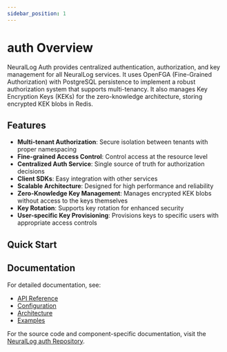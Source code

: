 ```yaml
---
sidebar_position: 1
---
```


# auth Overview

NeuralLog Auth provides centralized authentication, authorization, and key management for all NeuralLog services. It uses OpenFGA (Fine-Grained Authorization) with PostgreSQL persistence to implement a robust authorization system that supports multi-tenancy. It also manages Key Encryption Keys (KEKs) for the zero-knowledge architecture, storing encrypted KEK blobs in Redis.

## Features

- **Multi-tenant Authorization**: Secure isolation between tenants with proper namespacing
- **Fine-grained Access Control**: Control access at the resource level
- **Centralized Auth Service**: Single source of truth for authorization decisions
- **Client SDKs**: Easy integration with other services
- **Scalable Architecture**: Designed for high performance and reliability
- **Zero-Knowledge Key Management**: Manages encrypted KEK blobs without access to the keys themselves
- **Key Rotation**: Supports key rotation for enhanced security
- **User-specific Key Provisioning**: Provisions keys to specific users with appropriate access controls

## Quick Start



## Documentation

For detailed documentation, see:

- [API Reference](./api.md)
- [Configuration](./configuration.md)
- [Architecture](./architecture.md)
- [Examples](./examples)

For the source code and component-specific documentation, visit the [NeuralLog auth Repository](https://github.com/NeuralLog/auth).
